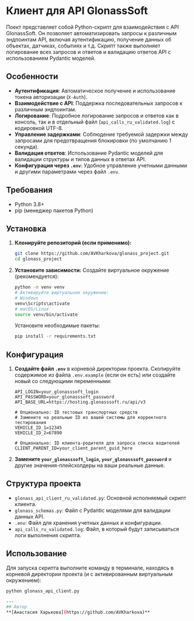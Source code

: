 # Клиент для API GlonassSoft

Поект представляет собой Python-скрипт для взаимодействия с API GlonassSoft. Он позволяет автоматизировать запросы к различным эндпоинтам API, включая аутентификацию, получение данных об объектах, датчиках, событиях и т.д. Скрипт также выполняет логирование всех запросов и ответов и валидацию ответов API с использованием Pydantic моделей.

## Особенности

*   **Аутентификация**: Автоматическое получение и использование токена авторизации (`X-Auth`).
*   **Взаимодействие с API**: Поддержка последовательных запросов к различным эндпоинтам.
*   **Логирование**: Подробное логирование запросов и ответов как в консоль, так и в отдельный файл (`api_calls_ru_validated.log`) с кодировкой UTF-8.
*   **Управление задержками**: Соблюдение требуемой задержки между запросами для предотвращения блокировки (по умолчанию 1 секунда).
*   **Валидация ответов**: Использование Pydantic моделей для валидации структуры и типов данных в ответах API.
*   **Конфигурация через `.env`**: Удобное управление учетными данными и другими параметрами через файл `.env`.

## Требования

*   Python 3.8+
*   pip (менеджер пакетов Python)

## Установка

1.  **Клонируйте репозиторий (если применимо):**
    ```bash
    git clone https://github.com/AVKharkova/glonass_project.git
    cd glonass_project
    ```

2.  **Установите зависимости:**
    Создайте виртуальное окружение (рекомендуется):
    ```bash
    python -m venv venv
    # Активируйте виртуальное окружение:
    # Windows
    venv\Scripts\activate
    # macOS/Linux
    source venv/bin/activate
    ```
    Установите необходимые пакеты:
    ```bash
    pip install -r requirements.txt
    ```

## Конфигурация

1.  **Создайте файл `.env`** в корневой директории проекта. Скопируйте содержимое из файла `.env.example` (если он есть) или создайте новый со следующими переменными:

    ```dotenv
    API_LOGIN=your_glonasssoft_login
    API_PASSWORD=your_glonasssoft_password
    API_BASE_URL=https://hosting.glonasssoft.ru/api/v3

    # Опционально: ID тестовых транспортных средств
    # Замените на реальные ID из вашей системы для корректного тестирования
    VEHICLE_ID_1=12345
    VEHICLE_ID_2=67890

    # Опционально: ID клиента-родителя для запроса списка водителей
    CLIENT_PARENT_ID=your_client_parent_guid_here
    ```

2.  **Замените `your_glonasssoft_login`, `your_glonasssoft_password`** и другие значения-плейсхолдеры на ваши реальные данные.

## Структура проекта

*   `glonass_api_client_ru_validated.py`: Основной исполняемый скрипт клиента.
*   `glonass_schemas.py`: Файл с Pydantic моделями для валидации данных API.
*   `.env`: Файл для хранения учетных данных и конфигурации.
*   `api_calls_ru_validated.log`: Файл, в который будут записываться логи выполнения скрипта.

## Использование

Для запуска скрипта выполните команду в терминале, находясь в корневой директории проекта (и с активированным виртуальным окружением):

```bash
python glonass_api_client.py

---
## Автор
**[Анастасия Харькова](https://github.com/AVKharkova)**